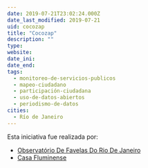 ```yaml
---
date: 2019-07-21T23:02:24.000Z
date_last_modified: 2019-07-21
uid: cocozap
title: "Cocozap"
description: ""
type: 
website: 
date_ini: 
date_end: 
tags:
  - monitoreo-de-servicios-publicos
  - mapeo-ciudadano
  - participación-ciudadana
  - uso-de-datos-abiertos
  - periodismo-de-datos
cities: 
  - Río de Janeiro
---
```


Esta iniciativa fue realizada por:

- [Observatório De Favelas Do Rio De Janeiro](/organizaciones/observatorio-de-favelas-do-rio-de-janeiro)
- [Casa Fluminense](/organizaciones/casa-fluminense)
